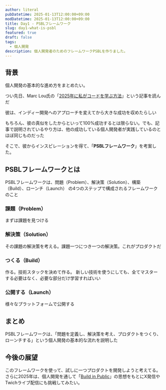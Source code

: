 ```yaml
---
author: literal
pubDatetime: 2025-01-13T12:00:00+09:00
modDatetime: 2025-01-13T12:00:00+09:00
title: Day1 - PSBLフレームワーク
slug: day1-what-is-psbl
featured: true
draft: false
tags:
  - 個人開発
description: 個人開発者のためのフレームワークPSBLを作りました。
---
```


## 背景

個人開発の基本的な進め方をまとめたい。

つい先日、Marc Lou氏の「[2025年に私がコードを学ぶ方法](https://marclou.beehiiv.com/p/how-i-would-learn-to-code-in-2024-if-i-could-start-over)」という記事を読んだ

彼は、インディー開発へのアプローチを変えてから大きな成功を収めたらしい

もちろん、彼の真似をしたからといって100%成功するとは限らない。でも、記事で説明されているやり方は、他の成功している個人開発者が実践しているのとほぼ同じものだった

そこで、彼からインスピレーションを得て、「**PSBLフレームワーク**」を考案した。

## PSBLフレームワークとは

PSBLフレームワークは、問題（Problem）、解決策（Solution）、構築（Build）、ローンチ（Launch） の4つのステップで構成されるフレームワークのこと

### 課題（Problem）

まずは課題を見つける

### 解決策（Solution）

その課題の解決策を考える。課題一つにつき一つの解決策。これがプロダクトだ

### つくる（Build）

作る。技術スタックを決めて作る。
新しい技術を使うにしても、全てマスターする必要はなく、必要な部分だけ学習すればいい

### 公開する（Launch）

様々なプラットフォームで公開する

## まとめ

PSBLフレームワークは、「問題を定義し、解決策を考え、プロダクトをつくり、ローンチする」という個人開発の基本的な流れを説明した

## 今後の展望

このフレームワークを使って、試しに一つプロダクトを開発しようと考えてる。さらに2025年は、個人開発を通して「[Build in Public](https://x.com/biboukuro/status/1877289230646313323)」の思想をもとにX発信やTwichライブ配信にも挑戦してみたい。
